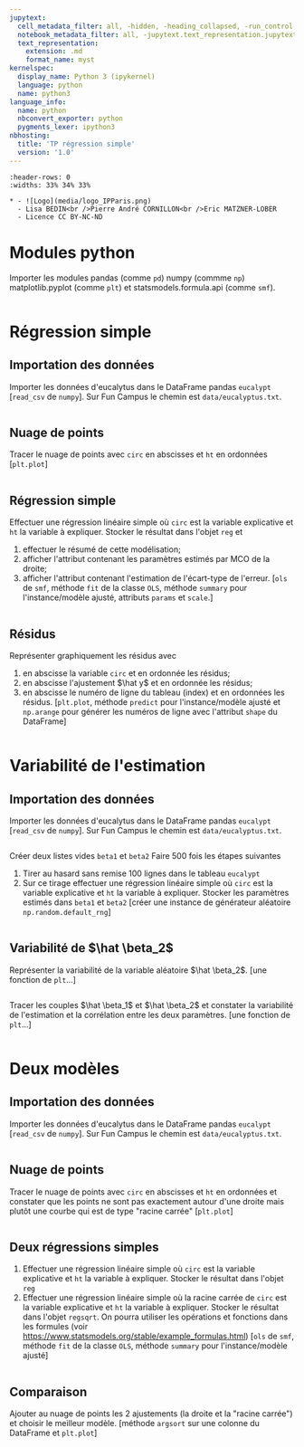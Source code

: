```yaml
---
jupytext:
  cell_metadata_filter: all, -hidden, -heading_collapsed, -run_control, -trusted
  notebook_metadata_filter: all, -jupytext.text_representation.jupytext_version, -jupytext.text_representation.format_version, -language_info.version, -language_info.codemirror_mode.version, -language_info.codemirror_mode, -language_info.file_extension, -language_info.mimetype, -toc
  text_representation:
    extension: .md
    format_name: myst
kernelspec:
  display_name: Python 3 (ipykernel)
  language: python
  name: python3
language_info:
  name: python
  nbconvert_exporter: python
  pygments_lexer: ipython3
nbhosting:
  title: 'TP régression simple'
  version: '1.0'
---
```


```{list-table} 
:header-rows: 0
:widths: 33% 34% 33%

* - ![Logo](media/logo_IPParis.png)
  - Lisa BEDIN<br />Pierre André CORNILLON<br />Eric MATZNER-LOBER
  - Licence CC BY-NC-ND
```

# Modules python
Importer les modules pandas (comme `pd`) numpy (commme `np`)
matplotlib.pyplot (comme  `plt`) et statsmodels.formula.api (comme `smf`). 


```{code-cell} python

```

# Régression simple

## Importation des données
Importer les données d'eucalytus dans le DataFrame pandas `eucalypt`
\[`read_csv` de `numpy`\]. Sur Fun Campus le chemin est `data/eucalyptus.txt`.


```{code-cell} python

```

## Nuage de points
Tracer le nuage de points avec `circ` en  abscisses et `ht` en ordonnées
\[`plt.plot`\]


```{code-cell} python

```

## Régression simple
Effectuer une régression linéaire simple où `circ` est  la variable
explicative et `ht` la variable à expliquer. Stocker le résultat
dans l'objet `reg` et 
1. effectuer le résumé de cette modélisation;
2. afficher l'attribut contenant les paramètres estimés par MCO de la droite;
3. afficher l'attribut contenant l'estimation de l'écart-type de l'erreur.
\[`ols` de `smf`, méthode `fit` de la classe `OLS`, 
méthode `summary` pour l'instance/modèle ajusté,
attributs `params` et `scale`.\]


```{code-cell} python

```

## Résidus
Représenter graphiquement les résidus avec
1. en abscisse la variable `circ` et en ordonnée les résidus;
2. en abscisse l'ajustement \$\hat y\$ et en ordonnée les résidus;
3. en abscisse le numéro de ligne du tableau (index) et en ordonnées les résidus.
\[`plt.plot`, méthode `predict` pour l'instance/modèle ajusté et
`np.arange` pour générer les numéros de ligne avec l'attribut `shape`
du DataFrame\]


```{code-cell} python

```

# Variabilité de l'estimation

## Importation des données
Importer les données d'eucalytus dans le DataFrame pandas `eucalypt`
\[`read_csv` de `numpy`\]. Sur Fun Campus le chemin est `data/eucalyptus.txt`.


```{code-cell} python

```

Créer deux listes vides `beta1` et `beta2`
Faire 500 fois les étapes suivantes
1. Tirer au hasard sans remise 100 lignes dans le tableau `eucalypt`
2. Sur ce tirage effectuer une régression linéaire simple
   où `circ` est la variable explicative et `ht` la variable 
   à expliquer. Stocker les paramètres estimés dans `beta1` et `beta2`
\[créer une instance de générateur aléatoire `np.random.default_rng`\]


```{code-cell} python

```

## Variabilité de \$\hat \beta_2\$
Représenter la variabilité de la variable aléatoire  \$\hat \beta_2\$.
\[une fonction de `plt`...\]


```{code-cell} python

```

Tracer les couples \$\hat \beta_1\$ et \$\hat \beta_2\$ et
constater la variabilité de l'estimation et la corrélation
entre les deux paramètres.
\[une fonction de `plt`...\]


```{code-cell} python

```

# Deux modèles

## Importation des données
Importer les données d'eucalytus dans le DataFrame pandas `eucalypt`
\[`read_csv` de `numpy`\]. Sur Fun Campus le chemin est `data/eucalyptus.txt`.


```{code-cell} python

```

## Nuage de points
Tracer le nuage de points avec `circ` en  abscisses et `ht` en ordonnées
et constater que les points ne sont pas exactement autour
d'une droite mais plutôt une courbe qui est de type "racine carrée"
\[`plt.plot`\]


```{code-cell} python

```

## Deux régressions simples
1. Effectuer une régression linéaire simple où `circ` est
   la variable explicative et `ht` la variable à expliquer.
   Stocker le résultat dans l'objet `reg`
2. Effectuer une régression linéaire simple où la racine carrée de `circ`
   est  la variable explicative et `ht` la variable à expliquer.
   Stocker le résultat dans l'objet `regsqrt`. On pourra utiliser les
   opérations et fonctions dans les formules
   (voir https://www.statsmodels.org/stable/example_formulas.html)
\[`ols` de `smf`, méthode `fit` de la classe `OLS`, 
méthode `summary` pour l'instance/modèle ajusté\]


```{code-cell} python

```

## Comparaison
Ajouter au nuage de points les 2 ajustements (la droite et la "racine carrée")
et choisir le meilleur modèle.
\[méthode `argsort` sur une colonne du DataFrame et `plt.plot`\]


```{code-cell} python

```
